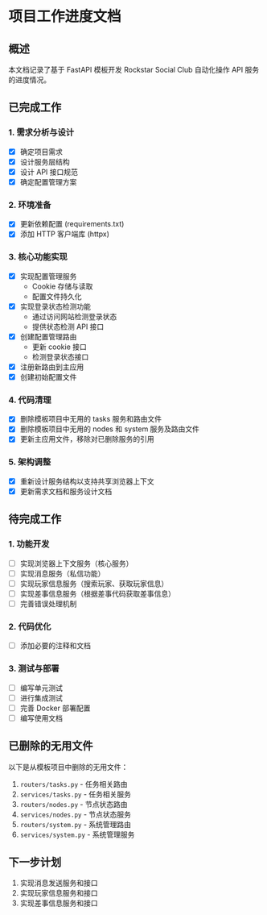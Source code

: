 # 项目工作进度文档

## 概述

本文档记录了基于 FastAPI 模板开发 Rockstar Social Club 自动化操作 API 服务的进度情况。

## 已完成工作

### 1. 需求分析与设计
- [x] 确定项目需求
- [x] 设计服务层结构
- [x] 设计 API 接口规范
- [x] 确定配置管理方案

### 2. 环境准备
- [x] 更新依赖配置 (requirements.txt)
- [x] 添加 HTTP 客户端库 (httpx)

### 3. 核心功能实现
- [x] 实现配置管理服务
  - Cookie 存储与读取
  - 配置文件持久化
- [x] 实现登录状态检测功能
  - 通过访问网站检测登录状态
  - 提供状态检测 API 接口
- [x] 创建配置管理路由
  - 更新 cookie 接口
  - 检测登录状态接口
- [x] 注册新路由到主应用
- [x] 创建初始配置文件

### 4. 代码清理
- [x] 删除模板项目中无用的 tasks 服务和路由文件
- [x] 删除模板项目中无用的 nodes 和 system 服务及路由文件
- [x] 更新主应用文件，移除对已删除服务的引用

### 5. 架构调整
- [x] 重新设计服务结构以支持共享浏览器上下文
- [x] 更新需求文档和服务设计文档

## 待完成工作

### 1. 功能开发
- [ ] 实现浏览器上下文服务（核心服务）
- [ ] 实现消息服务（私信功能）
- [ ] 实现玩家信息服务（搜索玩家、获取玩家信息）
- [ ] 实现差事信息服务（根据差事代码获取差事信息）
- [ ] 完善错误处理机制

### 2. 代码优化
- [ ] 添加必要的注释和文档

### 3. 测试与部署
- [ ] 编写单元测试
- [ ] 进行集成测试
- [ ] 完善 Docker 部署配置
- [ ] 编写使用文档

## 已删除的无用文件

以下是从模板项目中删除的无用文件：
1. `routers/tasks.py` - 任务相关路由
2. `services/tasks.py` - 任务相关服务
3. `routers/nodes.py` - 节点状态路由
4. `services/nodes.py` - 节点状态服务
5. `routers/system.py` - 系统管理路由
6. `services/system.py` - 系统管理服务

## 下一步计划

1. 实现消息发送服务和接口
2. 实现玩家信息服务和接口
3. 实现差事信息服务和接口
